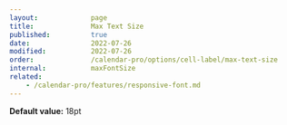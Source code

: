 ```yaml
---
layout:             page
title:              Max Text Size
published:          true
date:               2022-07-26
modified:           2022-07-26
order:              /calendar-pro/options/cell-label/max-text-size
internal:           maxFontSize
related:
    - /calendar-pro/features/responsive-font.md
---
```

**Default value:** 18pt
